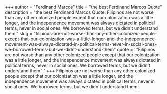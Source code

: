 +++
author = "Ferdinand Marcos"
title = "the best Ferdinand Marcos Quote"
description = "the best Ferdinand Marcos Quote: Filipinos are not worse than any other colonized people except that our colonization was a little longer, and the independence movement was always dictated in political terms, never in social ones. We borrowed terms, but we didn't understand them."
slug = "filipinos-are-not-worse-than-any-other-colonized-people-except-that-our-colonization-was-a-little-longer-and-the-independence-movement-was-always-dictated-in-political-terms-never-in-social-ones-we-borrowed-terms-but-we-didnt-understand-them"
quote = '''Filipinos are not worse than any other colonized people except that our colonization was a little longer, and the independence movement was always dictated in political terms, never in social ones. We borrowed terms, but we didn't understand them.'''
+++
Filipinos are not worse than any other colonized people except that our colonization was a little longer, and the independence movement was always dictated in political terms, never in social ones. We borrowed terms, but we didn't understand them.
